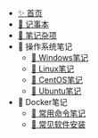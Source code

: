 - [:sparkles: 首页](/README.md)
- [:page_with_curl: 记事本](/notepad.md)
- [:page_with_curl: 笔记杂项](/sundry.md)
- :file_folder: 操作系统笔记
  - [:page_with_curl: Windows笔记](/os/windows.md)
  - [:page_with_curl: Linux笔记](/os/linux.md)
  - [:page_with_curl: CentOS笔记](/os/centos.md)
  - [:page_with_curl: Ubuntu笔记](/os/ubuntu.md)
- :file_folder: Docker笔记
  - [:page_with_curl: 常用命令笔记](/docker/command.md)
  - [:page_with_curl: 常见软件安装](/docker/software.md)